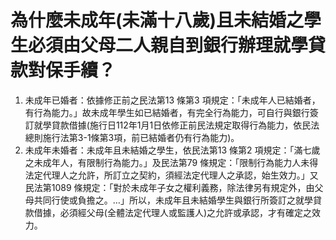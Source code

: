 # 為什麼未成年(未滿十八歲)且未結婚之學生必須由父母二人親自到銀行辦理就學貸款對保手續？

  1. 未成年已婚者：依據修正前之民法第13 條第3 項規定：「未成年人已結婚者，有行為能力。」故未成年學生如已結婚者，有完全行為能力，可自行與銀行簽訂就學貸款借據(施行日112年1月1日依修正前民法規定取得行為能力，依民法總則施行法第3-1條第3項，前已結婚者仍有行為能力)。
  2. 未成年未婚者：未成年且未結婚之學生，依民法第13 條第2 項規定：「滿七歲之未成年人，有限制行為能力。」及民法第79 條規定：「限制行為能力人未得法定代理人之允許，所訂立之契約，須經法定代理人之承認，始生效力。」又民法第1089 條規定：「對於未成年子女之權利義務，除法律另有規定外，由父母共同行使或負擔之。…」所以，未成年且未結婚學生與銀行所簽訂之就學貸款借據，必須經父母(全體法定代理人或監護人)之允許或承認，才有確定之效力。


